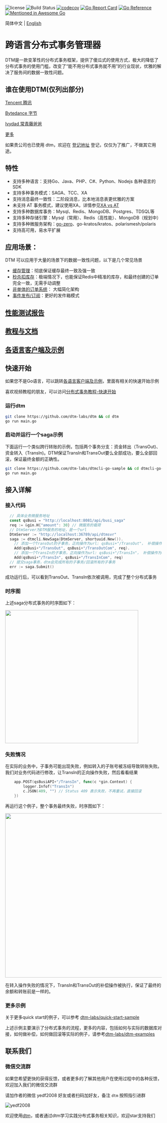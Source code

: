 ![license](https://img.shields.io/github/license/dtm-labs/dtm)
![Build Status](https://github.com/dtm-labs/dtm/actions/workflows/tests.yml/badge.svg?branch=main)
[![codecov](https://codecov.io/gh/dtm-labs/dtm/branch/main/graph/badge.svg?token=UKKEYQLP3F)](https://codecov.io/gh/dtm-labs/dtm)
[![Go Report Card](https://goreportcard.com/badge/github.com/dtm-labs/dtm)](https://goreportcard.com/report/github.com/dtm-labs/dtm)
[![Go Reference](https://pkg.go.dev/badge/github.com/dtm-labs/dtm.svg)](https://pkg.go.dev/github.com/dtm-labs/dtm)
[![Mentioned in Awesome Go](https://awesome.re/mentioned-badge-flat.svg)](https://github.com/avelino/awesome-go#database)

简体中文 | [English](https://github.com/dtm-labs/dtm/blob/main/helper/README-en.md)

# 跨语言分布式事务管理器

DTM是一款变革性的分布式事务框架，提供了傻瓜式的使用方式，极大的降低了分布式事务的使用门槛，改变了“能不用分布式事务就不用”的行业现状，优雅的解决了服务间的数据一致性问题。

## 谁在使用DTM(仅列出部分)
[Tencent 腾讯](https://dtm.pub/other/using.html#tencent)

[Bytedance 字节](https://dtm.pub/other/using.html#bytedance)

[Ivydad 常青藤爸爸](https://dtm.pub/other/using.html#ivydad)

[更多](https://dtm.pub/other/using.html)

如果贵公司也已使用 dtm，欢迎在 [登记地址](https://github.com/dtm-labs/dtm/issues/7) 登记，仅仅为了推广，不做其它用途。

## 特性
* 支持多种语言：支持Go、Java、PHP、C#、Python、Nodejs 各种语言的SDK
* 支持多种事务模式：SAGA、TCC、XA
* 支持消息最终一致性：二阶段消息，比本地消息表更优雅的方案
* 未支持 AT 事务模式，建议使用XA，详情参见[XA vs AT](https://dtm.pub/practice/at)
* 支持多种数据库事务：Mysql、Redis、MongoDB、Postgres、TDSQL等
* 支持多种存储引擎：Mysql（常用）、Redis（高性能）、MongoDB（规划中）
* 支持多种微服务架构：[go-zero](https://github.com/zeromicro/go-zero)、go-kratos/kratos、polarismesh/polaris
* 支持高可用，易水平扩展

## 应用场景：
DTM 可以应用于大量的场景下的数据一致性问题，以下是几个常见场景
* [缓存管理](https://dtm.pub/app/cache.html)：彻底保证缓存最终一致及强一致
* [秒杀扣库存](https://dtm.pub/app/flash.html)：极端情况下，也能保证Redis中精准的库存，和最终创建的订单完全一致，无需手动调整
* [非单体的订单系统](https://dtm.pub/app/order.html)： 大幅简化架构
* [事件发布/订阅](https://dtm.pub/practice/msg.html)：更好的发件箱模式

## [性能测试报告](https://dtm.pub/other/performance.html)

## [教程与文档](https://dtm.pub)

## [各语言客户端及示例](https://dtm.pub/ref/sdk.html#go)

## 快速开始
如果您不是Go语言，可以跳转[各语言客户端及示例](https://dtm.pub/ref/sdk.html#go)，里面有相关的快速开始示例

喜欢视频教程的朋友，可以访问[分布式事务教程-快速开始](https://www.bilibili.com/video/BV1fS4y1h7Tj/)

### 运行dtm

``` bash
git clone https://github.com/dtm-labs/dtm && cd dtm
go run main.go
```

### 启动并运行一个saga示例
下面运行一个类似跨行转账的示例，包括两个事务分支：资金转出（TransOut)、资金转入（TransIn)。DTM保证TransIn和TransOut要么全部成功，要么全部回滚，保证最终金额的正确性。

``` bash
git clone https://github.com/dtm-labs/dtmcli-go-sample && cd dtmcli-go-sample
go run main.go
```

## 接入详解

### 接入代码
``` GO
  // 具体业务微服务地址
  const qsBusi = "http://localhost:8081/api/busi_saga"
  req := &gin.H{"amount": 30} // 微服务的载荷
  // DtmServer为DTM服务的地址，是一个url
  DtmServer := "http://localhost:36789/api/dtmsvr"
  saga := dtmcli.NewSaga(DtmServer, shortuuid.New()).
    // 添加一个TransOut的子事务，正向操作为url: qsBusi+"/TransOut"， 补偿操作为url: qsBusi+"/TransOutCom"
    Add(qsBusi+"/TransOut", qsBusi+"/TransOutCom", req).
    // 添加一个TransIn的子事务，正向操作为url: qsBusi+"/TransIn"， 补偿操作为url: qsBusi+"/TransInCom"
    Add(qsBusi+"/TransIn", qsBusi+"/TransInCom", req)
  // 提交saga事务，dtm会完成所有的子事务/回滚所有的子事务
  err := saga.Submit()
```

成功运行后，可以看到TransOut、TransIn依次被调用，完成了整个分布式事务

### 时序图

上述saga分布式事务的时序图如下：

<img src="https://pic3.zhimg.com/80/v2-b7d98659093c399e182a0173a8e549ca_1440w.jpg" height=428 />

### 失败情况
在实际的业务中，子事务可能出现失败，例如转入的子账号被冻结导致转账失败。我们对业务代码进行修改，让TransIn的正向操作失败，然后看看结果

``` go
	app.POST(qsBusiAPI+"/TransIn", func(c *gin.Context) {
		logger.Infof("TransIn")
		c.JSON(409, "") // Status 409 表示失败，不再重试，直接回滚
	})
```

再运行这个例子，整个事务最终失败，时序图如下：

<img src="https://pic3.zhimg.com/80/v2-8d8f1476be8a1e2e09ce97a89b4116c2_1440w.jpg"  height=528 />

在转入操作失败的情况下，TransIn和TransOut的补偿操作被执行，保证了最终的余额和转账前是一样的。

### 更多示例
关于更多quick start的例子，可以参考 [dtm-labs/quick-start-sample](https://github.com/dtm-labs/quick-start-sample)

上述示例主要演示了分布式事务的流程，更多的内容，包括如何与实际的数据库对接，如何做补偿，如何做回滚等实际的例子，请参考[dtm-labs/dtm-examples](https://github.com/dtm-labs/dtm-examples)

## 联系我们
### 微信交流群

如果您希望更快的获得反馈，或者更多的了解其他用户在使用过程中的各种反馈，欢迎加入我们的微信交流群

请加作者的微信 yedf2008 好友或者扫码加好友，备注 `dtm` 按照指引进群

![yedf2008](http://service.ivydad.com/cover/dubbingb6b5e2c0-2d2a-cd59-f7c5-c6b90aceb6f1.jpeg)

欢迎使用[dtm](https://github.com/dtm-labs/dtm)，或者通过dtm学习实践分布式事务相关知识，欢迎star支持我们

